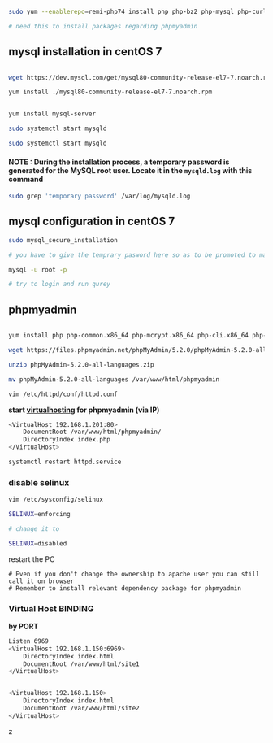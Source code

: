 ```bash
sudo yum --enablerepo=remi-php74 install php php-bz2 php-mysql php-curl php-gd php-intl php-common php-mbstring php-xml

# need this to install packages regarding phpmyadmin
```
## mysql installation in centOS 7

```bash

wget https://dev.mysql.com/get/mysql80-community-release-el7-7.noarch.rpm

yum install ./mysql80-community-release-el7-7.noarch.rpm


yum install mysql-server
```
```bash
sudo systemctl start mysqld

sudo systemctl start mysqld
```
#### NOTE : During the installation process, a temporary password is generated for the MySQL root user. Locate it in the `mysqld.log` with this command

```bash
sudo grep 'temporary password' /var/log/mysqld.log
```

## mysql configuration in centOS 7

```bash
sudo mysql_secure_installation

# you have to give the temprary pasword here so as to be promoted to make a new one
```
```bash
mysql -u root -p 

# try to login and run qurey
```

## phpmyadmin

```bash

yum install php php-common.x86_64 php-mcrypt.x86_64 php-cli.x86_64 php-opcache.x86_64 php-gd.x86_64 php-curl php-mysqlnd.x86_64 php-xml.x86_64 php-mbstring.x86_64 mysql-devel php-pear php-mbstring php-pecl-http php-pecl-curl php-session
```

```bash
wget https://files.phpmyadmin.net/phpMyAdmin/5.2.0/phpMyAdmin-5.2.0-all-languages.zip

unzip phpMyAdmin-5.2.0-all-languages.zip
```
```bash
mv phpMyAdmin-5.2.0-all-languages /var/www/html/phpmyadmin
```
```bash
vim /etc/httpd/conf/httpd.conf

```
**start [virtualhosting](https://github.com/akshadjoshi/OSCP/blob/main/Networking%20and%20Server%20Config/apache_webserver%20CentOS.md#virtual-host-binding) for phpmyadmin (via IP)**

```bash
<VirtualHost 192.168.1.201:80>
	DocumentRoot /var/www/html/phpmyadmin/
	DirectoryIndex index.php
</VirtualHost>
```
```bash
systemctl restart httpd.service
```
### disable selinux

```bash
vim /etc/sysconfig/selinux

SELINUX=enforcing

# change it to 

SELINUX=disabled
```

restart the PC

```
# Even if you don't change the ownership to apache user you can still call it on browser
# Remember to install relevant dependency package for phpmyadmin 
```


### Virtual Host BINDING

**by PORT**

```bash
Listen 6969
<VirtualHost 192.168.1.150:6969>
	DirectoryIndex index.html
	DocumentRoot /var/www/html/site1
</VirtualHost>


<VirtualHost 192.168.1.150>
	DirectoryIndex index.html
	DocumentRoot /var/www/html/site2
</VirtualHost>

```

<!-- https://www.digitalocean.com/community/tutorials/how-to-install-and-secure-phpmyadmin-with-apache-on-a-centos-7-server -->
<!-- https://www.digitalocean.com/community/tutorials/how-to-install-wordpress-on-centos-7 -->
z
